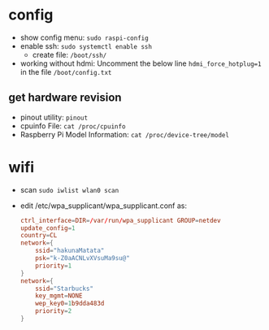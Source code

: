 # config

- show config menu: `sudo raspi-config`
- enable ssh: `sudo systemctl enable ssh`
  - create file: `/boot/ssh/`
- working without hdmi: Uncomment the below line `hdmi_force_hotplug=1` in the file `/boot/config.txt`

## get hardware revision

- pinout utility: `pinout`
- cpuinfo File: `cat /proc/cpuinfo`
- Raspberry Pi Model Information: `cat /proc/device-tree/model`

# wifi

- scan `sudo iwlist wlan0 scan`
- edit /etc/wpa_supplicant/wpa_supplicant.conf as:

  ```conf
  ctrl_interface=DIR=/var/run/wpa_supplicant GROUP=netdev
  update_config=1
  country=CL
  network={
      ssid="hakunaMatata"
      psk="k-Z0aACNLvXVsuMa9su@"
      priority=1
  }
  network={
      ssid="Starbucks"
      key_mgmt=NONE
      wep_key0=1b9dda483d
      priority=2
  }
  ```
